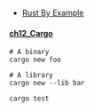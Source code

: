 
- [Rust By Example](https://doc.rust-lang.org/rust-by-example/index.html)

#### [ch12_Cargo](https://doc.rust-lang.org/rust-by-example/cargo.html) 


    # A binary
    cargo new foo

    # A library
    cargo new --lib bar
    
    cargo test